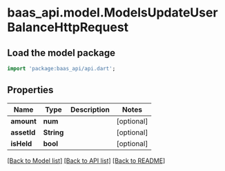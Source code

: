 # baas_api.model.ModelsUpdateUserBalanceHttpRequest

## Load the model package
```dart
import 'package:baas_api/api.dart';
```

## Properties
Name | Type | Description | Notes
------------ | ------------- | ------------- | -------------
**amount** | **num** |  | [optional] 
**assetId** | **String** |  | [optional] 
**isHeld** | **bool** |  | [optional] 

[[Back to Model list]](../README.md#documentation-for-models) [[Back to API list]](../README.md#documentation-for-api-endpoints) [[Back to README]](../README.md)


